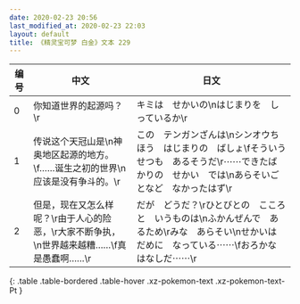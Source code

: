 ```yaml
---
date: 2020-02-23 20:56
last_modified_at: 2020-02-23 22:03
layout: default
title: 《精灵宝可梦 白金》文本 229
---
```

| 编号 | 中文 | 日文 |
| ---- | ---- | ---- |
| 0 | 你知道世界的起源吗？\r | キミは　せかいの\nはじまりを　しっているか\r |
| 1 | 传说这个天冠山是\n神奥地区起源的地方。\f……诞生之初的世界\n应该是没有争斗的。\r | この　テンガンざんは\nシンオウちほう　はじまりの　ばしょ\fそういう　せつも　あるそうだ\r⋯⋯できたばかりの　せかい　では\nあらそいごとなど　なかったはず\r |
| 2 | 但是，现在又怎么样呢？\r由于人心的险恶，\r大家不断争执，\n世界越来越糟……\f真是愚蠢啊……\r | だが　どうだ？\rひとびとの　こころと　いうものは\nふかんぜんで　あるため\rみな　あらそい\nせかいは　だめに　なっている⋯⋯\fおろかな　はなしだ⋯⋯\r |
{: .table .table-bordered .table-hover .xz-pokemon-text .xz-pokemon-text-Pt }